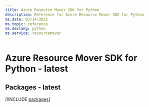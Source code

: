 ```yaml
---
title: Azure Resource Mover SDK for Python
description: Reference for Azure Resource Mover SDK for Python
ms.date: 03/14/2025
ms.topic: reference
ms.devlang: python
ms.service: resourcemover
---
```

# Azure Resource Mover SDK for Python - latest
## Packages - latest
[!INCLUDE [packages](resource-mover-index.md)]